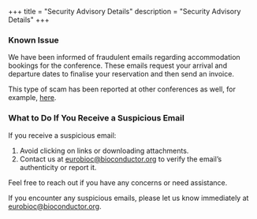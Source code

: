 +++
title = "Security Advisory Details"
description = "Security Advisory Details"
+++

### Known Issue
We have been informed of fraudulent emails regarding accommodation bookings for the conference. These emails request your arrival and departure dates to finalise your reservation and then send an invoice.

This type of scam has been reported at other conferences as well, for example, [here](https://xianblog.wordpress.com/2024/02/12/yet-another-conference-scam/).

### What to Do If You Receive a Suspicious Email
If you receive a suspicious email:
1. Avoid clicking on links or downloading attachments.
2. Contact us at [eurobioc@bioconductor.org](mailto:eurobioc@bioconductor.org) to verify the email’s authenticity or report it.

Feel free to reach out if you have any concerns or need assistance.

If you encounter any suspicious emails, please let us know immediately at [eurobioc@bioconductor.org](mailto:eurobioc@bioconductor.org).
